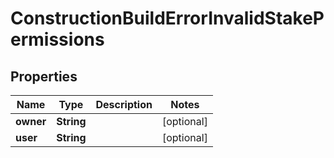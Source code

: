 

# ConstructionBuildErrorInvalidStakePermissions


## Properties

Name | Type | Description | Notes
------------ | ------------- | ------------- | -------------
**owner** | **String** |  |  [optional]
**user** | **String** |  |  [optional]



